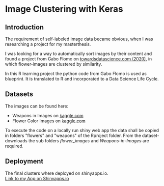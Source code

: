 # Image Clustering with Keras

## Introduction

The requirement of self-labeled image data became obvious, when I was researching a project for my masterthesis.

I was looking for a way to automatically sort images by their content and found a project from Gabo Flomo on [towardsdatascience.com (2020)](https://towardsdatascience.com/how-to-cluster-images-based-on-visual-similarity-cd6e7209fe34), in which flower-images are clustered by similarity.

In this R learning project the python code from Gabo Flomo is used as blueprint. It is translated to R and incorporated to a Data Science Life Cycle.

## Datasets

The images can be found here:

-   Weapons in Images on [kaggle.com](https://www.kaggle.com/datasets/jubaerad/weapons-in-images-segmented-videos)
-   Flower Color Images on [kaggle.com](https://www.kaggle.com/datasets/olgabelitskaya/flower-color-images)

To execute the code on a locally run shiny web app the data shall be copied in folders "flowers" and "weapons" of the Rproject folder. From the dataset-downloads the sub folders *flower_images* and *Weapons-in-Images* are required.

## Deployment

The final clusters where deployed on shinyapps.io.  
[Link to my App on Shinyapps.io](https://thearmbreaker.shinyapps.io/clustering-with-keras/)